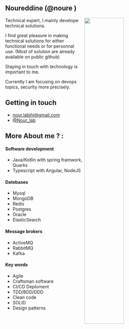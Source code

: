 ## Noureddine (@noure )

<img width="50%" align="right" src="https://github-readme-stats.vercel.app/api?username=noure&show_icons=true&theme=vue&hide_title=true&count_private=true" />

Technical expert, I mainly develope technical solutions.

I find great pleasure in making technical solutions for either functional needs or for personnal use. (Most of solution are already available on public github)

Staying in touch with technology is important to me.

Currently I am focusing on devops topics, security more precisely.

## Getting in touch 
* nour.labihi@gmail.com
* [@Nour_lab](https://twitter.com/nour_lab)



## More About me ? : 

#### Software development
* Java/Kotlin with spring framwork, Quarks
* Typescript with Angular, NodeJS

#### Datebases
* Mysql
* MongoDB
* Redis
* Postgres
* Oracle
* ElasticSearch

#### Message brokers
* ActiveMQ
* RabbitMQ
* Kafka

#### Key words
* Agile
* Craftsman software 
* CI/CD Deploment
* TDD/BDD/DDD
* Clean code
* SOLID
* Design patterns
